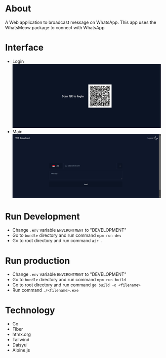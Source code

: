 # About
A Web application to broadcast message on WhatsApp. This app uses the WhatsMeow package to connect with WhatsApp

# Interface
- Login
![login](https://github.com/Ganes556/wa-broadcast/blob/master/doc/login.png?raw=true)
- Main
![main](https://github.com/Ganes556/wa-broadcast/blob/master/doc/main.png?raw=true)
# Run Development
- Change `.env` variable `ENVIRONTMENT` to "DEVELOPMENT"
- Go to `bundle` directory and run command `npm run dev`
- Go to root directory and run command `air .`

# Run production
- Change `.env` variable `ENVIRONTMENT` to "DEVELOPMENT"
- Go to `bundle` directory and run command `npm run build`
- Go to root directory and run command `go build -o <filename>`
- Run command `./<filename>.exe`

# Technology
- Go
- Fiber
- htmx.org
- Tailwind
- Daisyui
- Alpine.js